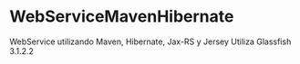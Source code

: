 # WebServiceMavenHibernate
WebService utilizando Maven, Hibernate, Jax-RS y Jersey
Utiliza Glassfish 3.1.2.2
